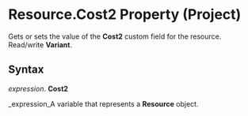 
# Resource.Cost2 Property (Project)

Gets or sets the value of the  **Cost2** custom field for the resource. Read/write **Variant**.


## Syntax

 _expression_. **Cost2**

 _expression_A variable that represents a  **Resource** object.

